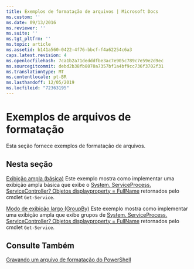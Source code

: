 ```yaml
---
title: Exemplos de formatação de arquivos | Microsoft Docs
ms.custom: ''
ms.date: 09/13/2016
ms.reviewer: ''
ms.suite: ''
ms.tgt_pltfrm: ''
ms.topic: article
ms.assetid: b141a560-0422-4f76-bbcf-f4a62254c6a3
caps.latest.revision: 4
ms.openlocfilehash: 7ca1b2a71dedddfbe3ac7e905c789c7e59e2d9ec
ms.sourcegitcommit: debd2b38fb8070a7357bf1a4bf9cc736f3702f31
ms.translationtype: MT
ms.contentlocale: pt-BR
ms.lasthandoff: 12/05/2019
ms.locfileid: "72363195"
---
```

# <a name="examples-of-formatting-files"></a>Exemplos de arquivos de formatação

Esta seção fornece exemplos de formatação de arquivos.

## <a name="in-this-section"></a>Nesta seção

[Exibição ampla (básica)](./wide-view-basic.md) Este exemplo mostra como implementar uma exibição ampla básica que exibe o [System. ServiceProcess. ServiceController? Objetos displayproperty = FullName](/dotnet/api/System.ServiceProcess.ServiceController) retornados pelo cmdlet `Get-Service`.

[Modo de exibição largo (GroupBy)](./wide-view-groupby.md) Este exemplo mostra como implementar uma exibição ampla que exibe grupos de [System. ServiceProcess. ServiceController? Objetos displayproperty = FullName](/dotnet/api/System.ServiceProcess.ServiceController) retornados pelo cmdlet `Get-Service`.

## <a name="see-also"></a>Consulte Também

[Gravando um arquivo de formatação do PowerShell](./writing-a-powershell-formatting-file.md)
